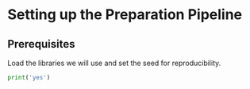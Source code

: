 # Setting up the Preparation Pipeline


## Prerequisites

Load the libraries we will use and set the seed for reproducibility.

``` python
print('yes')
```
